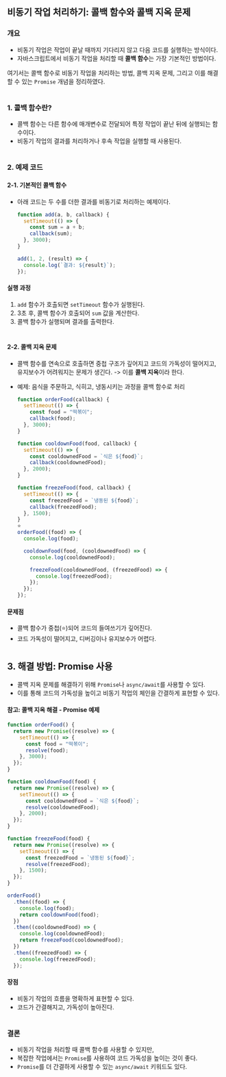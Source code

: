 ## 비동기 작업 처리하기: 콜백 함수와 콜백 지옥 문제

### 개요  
- 비동기 작업은 작업이 끝날 때까지 기다리지 않고 다음 코드를 실행하는 방식이다.
- 자바스크립트에서 비동기 작업을 처리할 때 **콜백 함수**는 가장 기본적인 방법이다.  

여기서는 콜백 함수로 비동기 작업을 처리하는 방법, 콜백 지옥 문제, 그리고 이를 해결할 수 있는 `Promise` 개념을 정리하였다.  

#

### 1. 콜백 함수란?  
- 콜백 함수는 다른 함수에 매개변수로 전달되어 특정 작업이 끝난 뒤에 실행되는 함수이다.
- 비동기 작업의 결과를 처리하거나 후속 작업을 실행할 때 사용된다.  

# 

### 2. 예제 코드  

#### 2-1. 기본적인 콜백 함수  
- 아래 코드는 두 수를 더한 결과를 비동기로 처리하는 예제이다.  

  ```javascript
  function add(a, b, callback) {
    setTimeout(() => {
      const sum = a + b;
      callback(sum);
    }, 3000);
  }
  
  add(1, 2, (result) => {
    console.log(`결과: ${result}`);
  });
  ```  

#### 실행 과정  
1. `add` 함수가 호출되면 `setTimeout` 함수가 실행된다.  
2. 3초 후, 콜백 함수가 호출되어 `sum` 값을 계산한다.  
3. 콜백 함수가 실행되며 결과를 출력한다.  

#

#### 2-2. 콜백 지옥 문제  

- 콜백 함수를 연속으로 호출하면 중첩 구조가 깊어지고 코드의 가독성이 떨어지고, 유지보수가 어려워지는 문제가 생긴다. -> 이를 **콜백 지옥**이라 한다.  

- 예제: 음식을 주문하고, 식히고, 냉동시키는 과정을 콜백 함수로 처리
  ```javascript
  function orderFood(callback) {
    setTimeout(() => {
      const food = "떡볶이";
      callback(food);
    }, 3000);
  }
  
  function cooldownFood(food, callback) {
    setTimeout(() => {
      const cooldownedFood = `식은 ${food}`;
      callback(cooldownedFood);
    }, 2000);
  }
  
  function freezeFood(food, callback) {
    setTimeout(() => {
      const freezedFood = `냉동된 ${food}`;
      callback(freezedFood);
    }, 1500);
  }
  ⭐️
  orderFood((food) => {
    console.log(food);
  
    cooldownFood(food, (cooldownedFood) => {
      console.log(cooldownedFood);
  
      freezeFood(cooldownedFood, (freezedFood) => {
        console.log(freezedFood);
      });
    });
  });
  ```  

#### 문제점  
- 콜백 함수가 중첩(⭐️)되어 코드의 들여쓰기가 깊어진다.  
- 코드 가독성이 떨어지고, 디버깅이나 유지보수가 어렵다.  

# 

## 3. 해결 방법: Promise 사용
- 콜백 지옥 문제를 해결하기 위해 `Promise`나 `async/await`를 사용할 수 있다.
- 이를 통해 코드의 가독성을 높이고 비동기 작업의 체인을 간결하게 표현할 수 있다.


#### 참고: 콜백 지옥 해결 - Promise 예제
```javascript
function orderFood() {
  return new Promise((resolve) => {
    setTimeout(() => {
      const food = "떡볶이";
      resolve(food);
    }, 3000);
  });
}

function cooldownFood(food) {
  return new Promise((resolve) => {
    setTimeout(() => {
      const cooldownedFood = `식은 ${food}`;
      resolve(cooldownedFood);
    }, 2000);
  });
}

function freezeFood(food) {
  return new Promise((resolve) => {
    setTimeout(() => {
      const freezedFood = `냉동된 ${food}`;
      resolve(freezedFood);
    }, 1500);
  });
}

orderFood()
  .then((food) => {
    console.log(food);
    return cooldownFood(food);
  })
  .then((cooldownedFood) => {
    console.log(cooldownedFood);
    return freezeFood(cooldownedFood);
  })
  .then((freezedFood) => {
    console.log(freezedFood);
  });
```

#### 장점  
- 비동기 작업의 흐름을 명확하게 표현할 수 있다.  
- 코드가 간결해지고, 가독성이 높아진다.  

#

### 결론  
- 비동기 작업을 처리할 때 콜백 함수를 사용할 수 있지만, 
- 복잡한 작업에서는 `Promise`를 사용하여 코드 가독성을 높이는 것이 좋다. 
- `Promise`를 더 간결하게 사용할 수 있는 `async/await` 키워드도 있다.
